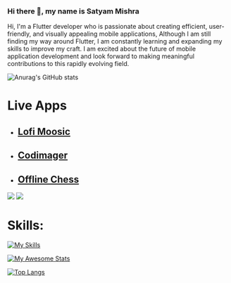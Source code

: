 ### Hi there 👋, my name is **Satyam Mishra**



Hi, I'm a Flutter developer who is passionate about creating efficient, user-friendly, and visually appealing mobile applications, Although I am still finding my way around Flutter, I am constantly learning and expanding my skills to improve my craft. I am excited about the future of mobile application development and look forward to making meaningful contributions to this rapidly evolving field.

![Anurag's GitHub stats](https://github-readme-stats.vercel.app/api?username=MSatyam-Mishra&show_icons=true&theme=transparent)

# Live Apps

 - ## [Lofi Moosic](https://lofi-moosic.web.app/)

 - ## [Codimager](https://codimager.web.app/)

 - ## [Offline Chess](https://offline-chess.web.app/)

![](https://raw.githubusercontent.com/MSatyam-Mishra/github-stats/master/generated/overview.svg#gh-dark-mode-only)
![](https://raw.githubusercontent.com/MSatyam-Mishra/github-stats/master/generated/overview.svg#gh-light-mode-only)

# Skills: 
[![My Skills](https://skillicons.dev/icons?i=flutter,dart,firebase,html,python&theme=light)](https://skillicons.dev)

[![My Awesome Stats](https://awesome-github-stats.azurewebsites.net/user-stats/MSatyam-Mishra?cardType=github&theme=github-dark&preferLogin=false)](https://git.io/awesome-stats-card)

[![Top Langs](https://github-readme-stats.vercel.app/api/top-langs/?username=MSatyam-Mishra)](https://github.com/anuraghazra/github-readme-stats)





